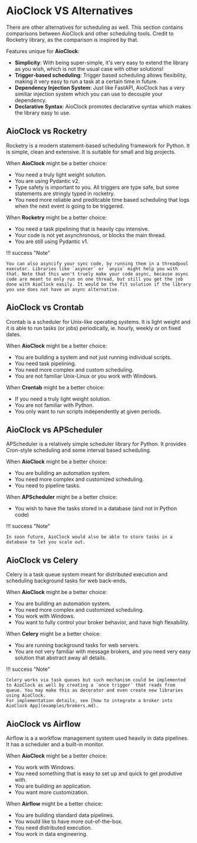 # AioClock VS Alternatives

There are other alternatives for scheduling as well.
This section contains comparisons between AioClock
and other scheduling tools.
Credit to Rocketry library, as the comparison is inspired by that.

Features unique for **AioClock**:

- **Simplicity**: With being super-simple, it's very easy to extend the library as you wish, which is not the usual case with other solutions!
- **Trigger-based scheduling**: Trigger based scheduling allows flexibility, making it very easy to run a task at a certain time in future.
- **Dependency Injection System**: Just like FastAPI, AioClock has a very similiar injection system which you can use to decouple your dependency.
- **Declarative Syntax**: AioClock promotes declarative syntax which makes the library easy to use.

## AioClock vs Rocketry

Rocketry is a modern statement-based scheduling framework for Python. It is simple, clean and extensive. It is suitable for small and big projects.

When **AioClock** might be a better choice:

- You need a truly light weight solution.
- You are using Pydantic v2.
- Type safety is important to you. All triggers are type safe, but some statements are stringly typed in rocketry.
- You need more reliable and preditcable time based scheduling that logs when the next event is going to be triggered.

When **Rocketry** might be a better choice:

- You need a task pipelining that is heavily cpu intensive.
- Your code is not yet asynchronous, or blocks the main thread.
- You are still using Pydantic v1.

!!! success "Note"

    You can also asyncify your sync code, by running them in a threadpool executor. Libraries like `asyncer` or `anyio` might help you with that. Note that this won't truely make your code async, because async code are meant to only run on one thread, but still you get the job done with AioClock easily. It would be the fit solution if the library you use does not have an async alternative.

## AioClock vs Crontab

Crontab is a scheduler for Unix-like operating systems. It is light weight and it is able to run tasks (or jobs) periodically, ie. hourly, weekly or on fixed dates.

When **AioClock** might be a better choice:

- You are building a system and not just running individual scripts.
- You need task pipelining.
- You need more complex and custom scheduling.
- You are not familiar Unix-Linux or you work with Windows.

When **Crontab** might be a better choice:

- If you need a truly light weight solution.
- You are not familiar with Python.
- You only want to run scripts independently at given periods.

## AioClock vs APScheduler

APScheduler is a relatively simple scheduler library for Python.
It provides Cron-style scheduling and some interval based scheduling.

When **AioClock** might be a better choice:

- You are building an automation system.
- You need more complex and customized scheduling.
- You need to pipeline tasks.

When **APScheduler** might be a better choice:

- You wish to have the tasks stored in a database (and not in Python code)

!!! success "Note"

    In soon future, AioClock would also be able to store tasks in a database to let you scale out.

## AioClock vs Celery

Celery is a task queue system meant for distributed execution and
scheduling background tasks for web back-ends.

When **AioClock** might be a better choice:

- You are building an automation system.
- You need more complex and customized scheduling.
- You work with Windows.
- You want to fully control your broker behavior, and have high flexability.

When **Celery** might be a better choice:

- You are running background tasks for web servers.
- You are not very familiar with message brokers, and you need very easy solution that abstract away all details.

!!! success "Note"

    Celery works via task queues but such mechanism could be implemented to AioClock as well by creating a `once trigger` that reads from queue. You may make this as decorator and even create new libraries using AioClock.
    For implementation details, see [how to integrate a broker into AioClock App](examples/brokers.md).

## AioClock vs Airflow

Airflow is a a workflow management system used heavily
in data pipelines. It has a scheduler and a built-in monitor.

When **AioClock** might be a better choice:

- You work with Windows.
- You need something that is easy to set up and quick to get produtive with.
- You are building an application.
- You want more customization.

When **Airflow** might be a better choice:

- You are building standard data pipelines.
- You would like to have more out-of-the-box.
- You need distributed execution.
- You work in data engineering.
